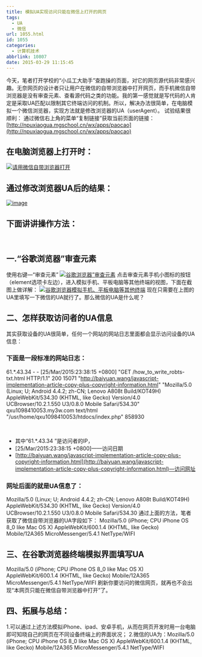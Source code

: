 ```yaml
---
title: 模拟UA实现访问只能在微信上打开的网页
tags:
  - UA
  - 微信
url: 1055.html
id: 1055
categories:
  - 计算机技术
abbrlink: 10807
date: 2015-03-29 11:15:45
---
```


今天，笔者打开学校的“小瓜工大助手”查跑操的页面，对它的网页源代码非常感兴趣。无奈网页的设计者只让用户在微信的自带浏览器中打开网页，而手机微信自带浏览器是没有审查元素、查看源代码之类的功能。我的第一感觉就是写代码的人肯定是采取UA匹配以限制其它终端访问的机制。所以，解决办法很简单，在电脑模拟一个微信浏览器，实现方法就是修改浏览器的UA（userAgent）。 试验结果很顺利： 通过微信右上角的菜单“复制链接”获取当前页面的链接：[http://npuxiaogua.mgschool.cn/wx/apps/paocao](http://npuxiaogua.mgschool.cn/wx/apps/paocao)

在电脑浏览器上打开时：
-----------

[![请用微信自带浏览器打开](http://baiyuan.wang/wp-content/uploads/2015/03/image_thumb10.png "请用微信自带浏览器打开")](http://baiyuan.wang/wp-content/uploads/2015/03/image10.png)

通过修改浏览器UA后的结果：
--------------

[![image](http://baiyuan.wang/wp-content/uploads/2015/03/image_thumb11.png "image")](http://baiyuan.wang/wp-content/uploads/2015/03/image11.png)

下面讲讲操作方法：
---------

 

一.“谷歌浏览器”审查元素
-------------

使用右键—“审查元素” [![谷歌浏览器”审查元素](http://baiyuan.wang/wp-content/uploads/2015/03/image_thumb12.png "谷歌浏览器”审查元素")](http://baiyuan.wang/wp-content/uploads/2015/03/image12.png) 点击审查元素手机小图标的按钮（element选项卡左边），进入模拟手机、平板电脑等其他终端的视图，下面在截图上做详解： [![谷歌浏览器模拟手机、平板电脑等其他终端](http://baiyuan.wang/wp-content/uploads/2015/03/image_thumb13.png "谷歌浏览器模拟手机、平板电脑等其他终端")](http://baiyuan.wang/wp-content/uploads/2015/03/image13.png) 现在只需要在上图的UA里填写一下微信的UA就行了。那么微信的UA是什么呢？

二、怎样获取访问者的UA信息
--------------

其实获取设备的UA很简单，任何一个网站的网站日志里面都会显示访问设备的UA信息：

### 下面是一段标准的网站日志：

61.*.43.34 - - \[25/Mar/2015:23:38:15 +0800\] "GET /how\_to\_write_robts-txt.html HTTP/1.1" 200 15071 "http://baiyuan.wang/javascript-implementation-article-copy-plus-copyright-information.html" "Mozilla/5.0 (Linux; U; Android 4.4.2; zh-CN; Lenovo A808t Build/KOT49H) AppleWebKit/534.30 (KHTML, like Gecko) Version/4.0 UCBrowser/10.2.1.550 U3/0.8.0 Mobile Safari/534.30" qxu1098410053.my3w.com text/html "/usr/home/qxu1098410053/htdocs/index.php" 858930

 

*   其中“61.*.43.34 ”是访问者的IP，
*   \[25/Mar/2015:23:38:15 +0800\]——访问日期
*   [http://baiyuan.wang/javascript-implementation-article-copy-plus-copyright-information.html](http://baiyuan.wang/javascript-implementation-article-copy-plus-copyright-information.html)—访问网址

### 网址后面的就是UA信息了：

Mozilla/5.0 (Linux; U; Android 4.4.2; zh-CN; Lenovo A808t Build/KOT49H) AppleWebKit/534.30 (KHTML, like Gecko) Version/4.0 UCBrowser/10.2.1.550 U3/0.8.0 Mobile Safari/534.30 通过上面的方法，笔者获取了微信自带浏览器的UA字段如下： Mozilla/5.0 (iPhone; CPU iPhone OS 8_0 like Mac OS X) AppleWebKit/600.1.4 (KHTML, like Gecko) Mobile/12A365 MicroMessenger/5.4.1 NetType/WIFI

三、在谷歌浏览器终端模拟界面填写UA
------------------

Mozilla/5.0 (iPhone; CPU iPhone OS 8_0 like Mac OS X) AppleWebKit/600.1.4 (KHTML, like Gecko) Mobile/12A365 MicroMessenger/5.4.1 NetType/WIFI 刷新你要访问的微信网页，就再也不会出现“本网页只能在微信自带浏览器中打开”了。

四、拓展与总结：
--------

1.可以通过上述方法模拟iPhone、ipad、安卓手机，从而在网页开发时用一台电脑即可知晓自己的网页在不同设备终端上的界面状况； 2.微信的UA为：Mozilla/5.0 (iPhone; CPU iPhone OS 8_0 like Mac OS X) AppleWebKit/600.1.4 (KHTML, like Gecko) Mobile/12A365 MicroMessenger/5.4.1 NetType/WIFI